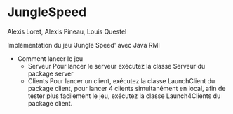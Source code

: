 # JungleSpeed
Alexis Loret, Alexis Pineau, Louis Questel

Implémentation du jeu 'Jungle Speed' avec Java RMI

* Comment lancer le jeu
  * Serveur
  Pour lancer le serveur exécutez la classe Serveur du package server
  * Clients
  Pour lancer un client, exécutez la classe LaunchClient du package client, pour lancer 4 clients simultanément en local, afin de tester plus facilement le jeu, exécutez la classe Launch4Clients du package client.
